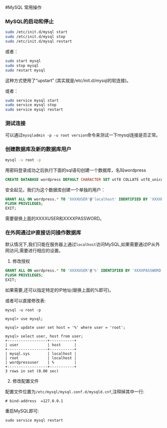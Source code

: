 #MySQL 常用操作

### MySQL的启动和停止

```bash
sudo /etc/init.d/mysql start
sudo /etc/init.d/mysql stop
sudo /etc/init.d/mysql restart
```
或者：
```bash
sudo start mysql
sudo stop mysql
sudo restart mysql
```
这种方式使用了“upstart” (其实就是/etc/init.d/mysql的软连接)。

或者：
```bash
sudo service mysql start
sudo service mysql stop
sudo service mysql restart
```

### 测试连接

可以通过`mysqladmin -p -u root version`命令来测试一下mysql连接是否正常。

### 创建数据库及新的数据库用户

```bash
mysql -u root -p
```
用密码登录成功之后执行下面的sql语句创建一个数据库，名叫wordpress
```sql
CREATE DATABASE wordpress DEFAULT CHARACTER SET utf8 COLLATE utf8_unicode_ci;
```

安全起见，我们为这个数据库创建一个单独的用户：
```sql
GRANT ALL ON wordpress.* TO 'XXXXUSER'@'localhost' IDENTIFIED BY 'XXXXPASSWORD';
FLUSH PRIVILEGES;
EXIT;
```

需要替换上面的XXXXUSER和XXXXPASSWORD。

### 在外网通过IP直接访问操作数据库

默认情况下,我们只能在服务器上通过`localhost`访问MySQL,如果需要通过IP从外网访问,需要进行相应的设置。

1) 修改授权

```sql
GRANT ALL ON wordpress.* TO 'XXXXUSER'@'%' IDENTIFIED BY 'XXXXPASSWORD';
FLUSH PRIVILEGES;
EXIT;
```

如果需要,还可以指定特定的IP地址(替换上面的%即可)。

或者可以直接修改表:
```
mysql -u root -p

mysql> use mysql;

mysql> update user set host = '%' where user = 'root';

mysql> select user, host from user;
+------------------+-----------+
| user             | host      |
+------------------+-----------+
| mysql.sys        | localhost |
| root             | localhost |
| wordpressuser    | %         |
+------------------+-----------+
3 rows in set (0.00 sec)
```

2) 修改配置文件

配置文件位置为`/etc/mysql/mysql.conf.d/mysqld.cnf`,注释掉其中一行:
```
# bind-address  =127.0.0.1
```

重启MySQL即可:
```
sudo service mysql restart
```